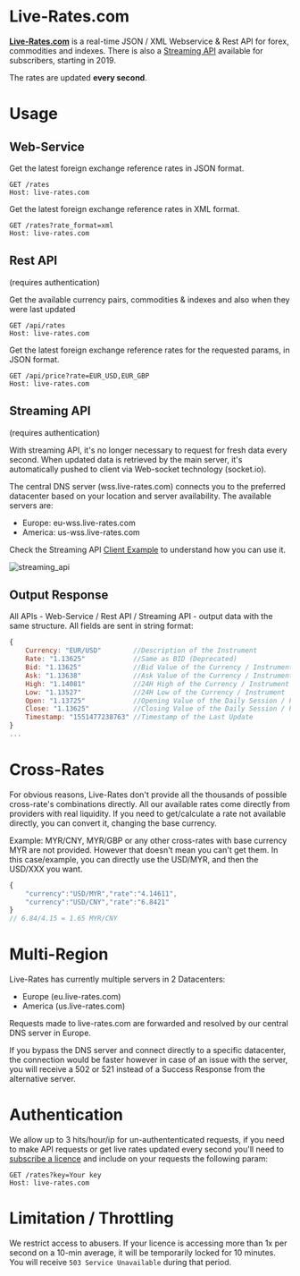 # Live-Rates.com

[**Live-Rates.com**](https://www.live-rates.com/) is a real-time JSON / XML Webservice & Rest API for forex, commodities and indexes. There is also a [Streaming API](#streaming-api) available for subscribers, starting in 2019.

The rates are updated **every second**.

# Usage

## Web-Service

Get the latest foreign exchange reference rates in JSON format.

```http
GET /rates
Host: live-rates.com
```

Get the latest foreign exchange reference rates in XML format.

```http
GET /rates?rate_format=xml
Host: live-rates.com
```

## Rest API 
(requires authentication)

Get the available currency pairs, commodities & indexes and also when they were last updated

```http
GET /api/rates
Host: live-rates.com
```

Get the latest foreign exchange reference rates for the requested params, in JSON format.

```http
GET /api/price?rate=EUR_USD,EUR_GBP
Host: live-rates.com
```

## Streaming API
(requires authentication)

With streaming API, it's no longer necessary to request for fresh data every second. 
When updated data is retrieved by the main server, it's automatically pushed to client via Web-socket technology (socket.io).

The central DNS server (wss.live-rates.com) connects you to the preferred datacenter based on your location and server availability. The available servers are:

* Europe: eu-wss.live-rates.com
* America: us-wss.live-rates.com

Check the Streaming API [Client Example](https://github.com/Live-Rates/live-rates.com/blob/master/examples/streaming_client.js) to understand how you can use it.

![streaming_api](https://thumbs.gfycat.com/RecklessBountifulAtlanticbluetang-size_restricted.gif)

## Output Response

All APIs - Web-Service / Rest API / Streaming API - output data with the same structure. All fields are sent in string format:

```javascript
{
	Currency: "EUR/USD"        //Description of the Instrument 
	Rate: "1.13625"            //Same as BID (Deprecated)
	Bid: "1.13625"             //Bid Value of the Currency / Instrument
	Ask: "1.13638"             //Ask Value of the Currency / Instrument
	High: "1.14081"            //24H High of the Currency / Instrument
	Low: "1.13527"             //24H Low of the Currency / Instrument
	Open: "1.13725"            //Opening Value of the Daily Session / Previous Day if Market is Active
	Close: "1.13625"           //Closing Value of the Daily Session / Previous Day if Market is Active
	Timestamp: "1551477238763" //Timestamp of the Last Update
}
...
```


# Cross-Rates

For obvious reasons, Live-Rates don't provide all the thousands of possible cross-rate's combinations directly. All our available rates come directly from providers with real liquidity. If you need to get/calculate a rate not available directly, you can convert it, changing the base currency.

Example:
MYR/CNY, MYR/GBP or any other cross-rates with base currency MYR are not provided. However that doesn't mean you can't get them. In this case/example, you can directly use the USD/MYR, and then the USD/XXX you want.

```javascript
{
	"currency":"USD/MYR","rate":"4.14611",
	"currency":"USD/CNY","rate":"6.8421"
}
// 6.84/4.15 = 1.65 MYR/CNY
```

# Multi-Region
Live-Rates has currently multiple servers in 2 Datacenters: 
* Europe (eu.live-rates.com)
* America (us.live-rates.com)

Requests made to live-rates.com are forwarded and resolved by our central DNS server in Europe.

If you bypass the DNS server and connect directly to a specific datacenter, the connection would be faster however in case of an issue with the server, you will receive a 502 or 521 instead of a Success Response from the alternative server.

# Authentication

We allow up to 3 hits/hour/ip for un-authententicated requests, if you need to make API requests or get live rates updated every second you'll need to [subscribe a licence](https://www.live-rates.com/checkout) and include on your requests the following param:


```http
GET /rates?key=Your key
Host: live-rates.com
```

# Limitation / Throttling

We restrict access to abusers. If your licence is accessing more than 1x per second on a 10-min average, it will be temporarily locked for 10 minutes. You will receive ```503 Service Unavailable``` during that period.
